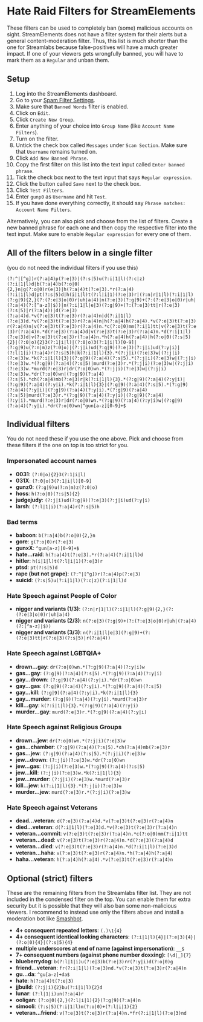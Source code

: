 # Hate Raid Filters for StreamElements
These filters can be used to completely ban (some) malicious accounts on sight.
StreamElements does not have a filter system for their alerts but a general content-moderation filter. Thus, this list is much shorter than the one for Streamlabs because false-positives will have a much greater impact.
If one of your viewers gets wrongfully banned, you will have to mark them as a ``Regular`` and unban them.

## Setup
1) Log into the StreamElements dashboard.
2) Go to your [Spam Filter Settings](https://streamelements.com/dashboard/bot/spam-filters).
3) Make sure that ``Banned Words`` filter is enabled.
4) Click on ``Edit``.
5) Click ``Create New Group``.
6) Enter anything of your choice into ``Group Name`` (like ``Account Name Filters``).
7) Turn on the filter.
8) Untick the check box called ``Messages`` under ``Scan Section``. Make sure that ``Username`` remains turned on.
9) Click ``Add New Banned Phrase``.
10) Copy the first filter on this list into the text input called ``Enter banned phrase``.
11) Tick the check box next to the text input that says ``Regular expression``.
12) Click the button called ``Save`` next to the check box.
13) Click ``Test Filters``.
14) Enter ``gunp0`` as ``Username`` and hit ``Test``.
15) If you have done everything correctly, it should say ``Phrase matches: Account Name Filters``.

Alternatively, you can also pick and choose from the list of filters.
Create a new banned phrase for each one and then copy the respective filter into the text input. Make sure to enable ``Regular expression`` for every one of them.

## All of the filters below in a single filter
(you do not need the individual filters if you use this)

``(?:^|[^g])r(?:a|4)p(?:e|3)|(?:s|5)u(?:i|1|l)(?:c|z)(?:i|1|l)d|b(?:a|4)b(?:o|0){2,}n|g(?:o|0)r(e|3)|h(?:a|4)t(?:e|3).*r(?:a|4)(?:i|1|l)d|pt(?:s|5)d|h(i|1|l)t(?:l|i|1)(?:e|3)r|(?:n|r|1|l)(?:i|1|l)(?:g|9){2,}(?:(?:e|3|o|0)r|uh|a|4)|n(?:e|3)(?:g|9)+(?:(?:e|3|o|0)r|uh|(?:a|4)(?:[^a-z]|$))|n(?:i|1|l|e|3)(?:g|9)+(?:(?:e|3)tt|r(?:e|3)(?:s|5)|r(?:a|4))|d(?:e|3)(?:a|4)d.*v(?:e|3)t(?:e|3)r(?:a|4)n|d(?:i|1|l)(?:e|3)d.*v(?:e|3)t(?:e|3)r(?:a|4)n|h(?:a|4)h(?:a|4).*v(?:e|3)t(?:e|3)r(?:a|4)n|v(?:e|3)t(?:e|3)r(?:a|4)n.*c(?:o|0)mm(?:i|1)tt|v(?:e|3)t(?:e|3)r(?:a|4)n.*d(?:e|3)(?:a|4)d|v(?:e|3)t(?:e|3)r(?:a|4)n.*d(?:i|1|l)(?:e|3)d|v(?:e|3)t(?:e|3)r(?:a|4)n.*h(?:a|4)h(?:a|4)|h(?:o|0)(?:s|5){2}|(?:0|o){2}3(?:1|i|l)|(?:0|o)3(?:1|i|l)[0-9]|(?:g|9)u(?:n|m)z(?:0|o)|(?:j|i)ud(?:g|9)(?:e|3)(?:j|i)ud(?:y|i)|(?:l|1|i)(?:a|4)r(?:s|5)h|k(?:i|1|l){3}.*(?:j|i)(?:e|3)w|(?:j|i)(?:e|3)w.*k(?:i|1|l){3}|(?:g|9)(?:a|4)(?:s|5).*(?:j|i)(?:e|3)w|(?:j|i)(?:e|3)w.*(?:g|9)(?:a|4)(?:s|5)|murd(?:e|3)r.*(?:j|i)(?:e|3)w|(?:j|i)(?:e|3)w.*murd(?:e|3)r|dr(?:o|0)wn.*(?:j|i)(?:e|3)w|(?:j|i)(?:e|3)w.*dr(?:o|0)wn|(?:g|9)(?:a|4)(?:s|5).*ch(?:a|4)mb(?:e|3)r|k(?:i|1|l){3}.*(?:g|9)(?:a|4)(?:y|i)|(?:g|9)(?:a|4)(?:y|i).*k(?:i|1|l){3}|(?:g|9)(?:a|4)(?:s|5).*(?:g|9)(?:a|4)(?:y|i)|(?:g|9)(?:a|4)(?:y|i).*(?:g|9)(?:a|4)(?:s|5)|murd(?:e|3)r.*(?:g|9)(?:a|4)(?:y|i)|(?:g|9)(?:a|4)(?:y|i).*murd(?:e|3)r|dr(?:o|0)wn.*(?:g|9)(?:a|4)(?:y|i)w|(?:g|9)(?:a|4)(?:y|i).*dr(?:o|0)wn|^gun[a-z][0-9]+$``

## Individual filters
You do not need these if you use the one above.
Pick and choose from these filters if the one on top is too strict for you.

### Impersonated account names
* **0031**: ``(?:0|o){2}3(?:1|i|l)``
* **031X**: ``(?:0|o)3(?:1|i|l)[0-9]``
* **gunz0**: ``(?:g|9)u(?:n|m)z(?:0|o)``
* **hoss**: ``h(?:o|0)(?:s|5){2}``
* **judgejudy**: ``(?:j|i)ud(?:g|9)(?:e|3)(?:j|i)ud(?:y|i)``
* **larsh**: ``(?:l|1|i)(?:a|4)r(?:s|5)h``

### Bad terms
* **baboon**: ``b(?:a|4)b(?:o|0){2,}n``
* **gore**: ``g(?:o|0)r(?:e|3)``
* **gunxX**: ``^gun[a-z][0-9]+$``
* **hate...raid**: ``h(?:a|4)t(?:e|3).*r(?:a|4)(?:i|1|l)d``
* **hitler**: ``h(i|1|l)t(?:l|i|1)(?:e|3)r``
* **ptsd**: ``pt(?:s|5)d``
* **rape (but not grape)**: ``(?:^|[^g])r(?:a|4)p(?:e|3)``
* **suicid**: ``(?:s|5)u(?:i|1|l)(?:c|z)(?:i|1|l)d``

### Hate Speech against People of Color
* **nigger and variants (1/3)**: ``(?:n|r|1|l)(?:i|1|l)(?:g|9){2,}(?:(?:e|3|o|0)r|uh|a|4)``
* **nigger and variants (2/3)**: ``n(?:e|3)(?:g|9)+(?:(?:e|3|o|0)r|uh|(?:a|4)(?:[^a-z]|$))``
* **nigger and variants (3/3)**: ``n(?:i|1|l|e|3)(?:g|9)+(?:(?:e|3)tt|r(?:e|3)(?:s|5)|r(?:a|4))``

### Hate Speech against LGBTQIA+
* **drown...gay**: ``dr(?:o|0)wn.*(?:g|9)(?:a|4)(?:y|i)w``
* **gas...gay**: ``(?:g|9)(?:a|4)(?:s|5).*(?:g|9)(?:a|4)(?:y|i)``
* **gay...drown**: ``(?:g|9)(?:a|4)(?:y|i).*dr(?:o|0)wn``
* **gay...gas**: ``(?:g|9)(?:a|4)(?:y|i).*(?:g|9)(?:a|4)(?:s|5)``
* **gay...kill**: ``(?:g|9)(?:a|4)(?:y|i).*k(?:i|1|l){3}``
* **gay...murder**: ``(?:g|9)(?:a|4)(?:y|i).*murd(?:e|3)r``
* **kill...gay**: ``k(?:i|1|l){3}.*(?:g|9)(?:a|4)(?:y|i)``
* **murder...gay**: ``murd(?:e|3)r.*(?:g|9)(?:a|4)(?:y|i)``

### Hate Speech against Religious Groups
* **drown...jew**: ``dr(?:o|0)wn.*(?:j|i)(?:e|3)w``
* **gas...chamber**: ``(?:g|9)(?:a|4)(?:s|5).*ch(?:a|4)mb(?:e|3)r``
* **gas...jew**: ``(?:g|9)(?:a|4)(?:s|5).*(?:j|i)(?:e|3)w``
* **jew...drown**: ``(?:j|i)(?:e|3)w.*dr(?:o|0)wn``
* **jew...gas**: ``(?:j|i)(?:e|3)w.*(?:g|9)(?:a|4)(?:s|5)``
* **jew...kill**: ``(?:j|i)(?:e|3)w.*k(?:i|1|l){3}``
* **jew...murder**: ``(?:j|i)(?:e|3)w.*murd(?:e|3)r``
* **kill...jew**: ``k(?:i|1|l){3}.*(?:j|i)(?:e|3)w``
* **murder...jew**: ``murd(?:e|3)r.*(?:j|i)(?:e|3)w``

### Hate Speech against Veterans
* **dead...veteran**: ``d(?:e|3)(?:a|4)d.*v(?:e|3)t(?:e|3)r(?:a|4)n``
* **died...veteran**: ``d(?:i|1|l)(?:e|3)d.*v(?:e|3)t(?:e|3)r(?:a|4)n``
* **veteran...commit**: ``v(?:e|3)t(?:e|3)r(?:a|4)n.*c(?:o|0)mm(?:i|1)tt``
* **veteran...dead**: ``v(?:e|3)t(?:e|3)r(?:a|4)n.*d(?:e|3)(?:a|4)d``
* **veteran...died**: ``v(?:e|3)t(?:e|3)r(?:a|4)n.*d(?:i|1|l)(?:e|3)d``
* **veteran...haha**: ``v(?:e|3)t(?:e|3)r(?:a|4)n.*h(?:a|4)h(?:a|4)``
* **haha...veteran**: ``h(?:a|4)h(?:a|4).*v(?:e|3)t(?:e|3)r(?:a|4)n``

## Optional (strict) filters
These are the remaining filters from the Streamlabs filter list.
They are not included in the condensed filter on the top.
You can enable them for extra security but it is possible that they will also ban some non-malicious viewers. I recommend to instead use only the filters above and install a moderation bot like [Smashbot](https://www.smashbot.live).

* **4+ consequent repeated letters**: ``(.)\1{4}``
* **4+ consequent identical looking characters**: ``(?:i|1|l){4}|(?:e|3){4}|(?:o|0){4}|(?:s|5){4}``
* **multiple underscores at end of name (against impersonation)**: ``__$``
* **7+ consequent numbers (against phone number doxxing)**: ``[\d|_]{7}``
* **blueberrydog**: ``b(?:l|1|i)u(?:e|3)b(?:e|3)rr(?:y|i)d(?:o|0)g``
* **friend...veteran**: ``fr(?:i|1|l)(?:e|3)nd.*v(?:e|3)t(?:e|3)r(?:a|4)n``
* **gu...da**: ``^gu[a-z]+da$``
* **hate**: ``h(?:a|4)t(?:e|3)``
* **jjbuild**: ``(?:j|i){2}bu(?:i|1|l){2}d``
* **lunar**: ``(?:l|1|i)un(?:a|4)r``
* **ooligan**: ``(?:o|0){2,}(?:l|i|1){2}(?:g|9)(?:a|4)n``
* **simooli**: ``(?:s|5)(?:i|1|l)m(?:o|0)+(?:l|i|1){2}``
* **veteran...friend**: ``v(?:e|3)t(?:e|3)r(?:a|4)n.*fr(?:i|1|l)(?:e|3)nd``
